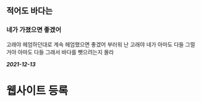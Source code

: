 
## 적어도 바다는 ##
### 네가 가졌으면 좋겠어 ###

고래야 헤엄하던대로
계속 헤엄했으면 좋겠어
부러워 난 고래야 네가
아마도 다들 그럴거야 아마도 다들 그래서
바다를 뺏으려는지 몰라

___2021-12-13___

# 웹사이트 등록 #
